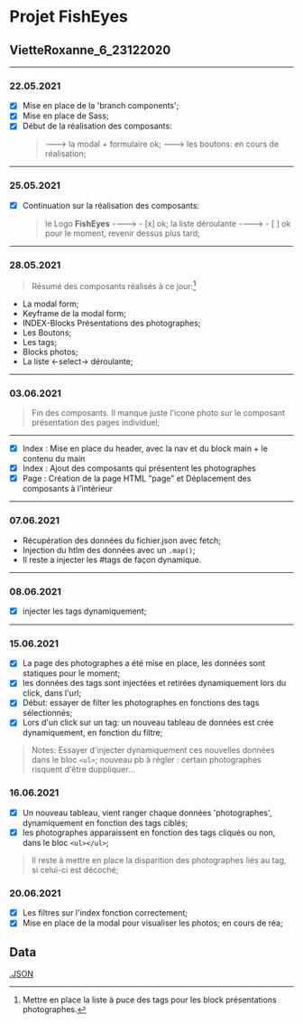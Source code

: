 # Projet FishEyes

## VietteRoxanne_6_23122020

---

### 22.05.2021

- [x] Mise en place de la 'branch components';
- [x] Mise en place de Sass;
- [x] Début de la réalisation des composants:
  > ---> la modal + formulaire ok;
  > ---> les boutons: en cours de réalisation;

---

### 25.05.2021

- [x] Continuation sur la réalisation des composants:
  > le Logo **FishEyes** ----> - [x] ok;
  > la liste déroulante ----> - [ ] ok pour le moment, revenir dessus plus tard;

---

### 28.05.2021

> Résumé des composants réalisés à ce jour:[^1]

- La modal form;
- Keyframe de la modal form;
- INDEX-Blocks Présentations des photographes;
- Les Boutons;
- Les tags;
- Blocks photos;
- La liste <-select-> déroulante;

[^1]: Mettre en place la liste à puce des tags pour les block présentations photographes.

---

### 03.06.2021

> Fin des composants. Il manque juste l'icone photo sur le composant présentation des pages individuel;

---

- [x] Index : Mise en place du header, avec la nav et du block main + le contenu du main
- [x] Index : Ajout des composants qui présentent les photographes
- [x] Page : Création de la page HTML "page" et Déplacement des composants à l'intérieur

---

### 07.06.2021

- Récupération des données du fichier.json avec fetch;
- Injection du htlm des données avec un `.map()`;
- Il reste a injecter les #tags de façon dynamique.

---

### 08.06.2021

- [x] injecter les tags dynamiquement;

---

### 15.06.2021

- [x] La page des photographes a été mise en place, les données sont statiques pour le moment;
- [x] les données des tags sont injectées et retirées dynamiquement lors du click, dans l'url;
- [x] Début: essayer de filter les photographes en fonctions des tags sélectionnés;
- [x] Lors d'un click sur un tag: un nouveau tableau de données est crée dynamiquement, en fonction du filtre;

> Notes:
> Essayer d'injecter dynamiquement ces nouvelles données dans le bloc `<ul>`;
> nouveau pb à régler : certain photographes risquent d'être duppliquer...

### 16.06.2021

- [x] Un nouveau tableau, vient ranger chaque données 'photographes', dynamiquement en fonction des tags ciblés;
- [x] les photographes apparaissent en fonction des tags cliqués ou non, dans le bloc `<ul></ul>`;

> Il reste à mettre en place la disparition des photographes liés au tag, si celui-ci est décoché;

### 20.06.2021

- [x] Les filtres sur l'index fonction correctement;
- [x] Mise en place de la modal pour visualiser les photos; en cours de réa;

## Data

[.JSON](https://s3-eu-west-1.amazonaws.com/course.oc-static.com/projects/Front-End+V2/P5+Javascript+%26+Accessibility/FishEyeData.json)

